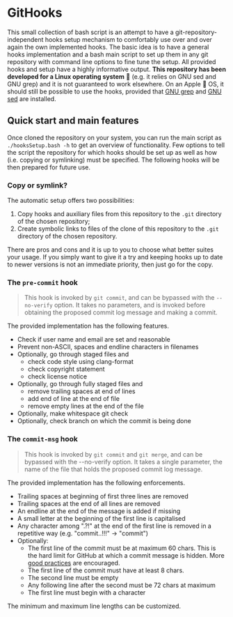 # GitHooks

This small collection of bash script is an attempt to have a git-repository-independent hooks setup mechanism to comfortably use over and over again the own implemented hooks.
The basic idea is to have a general hooks implementation and a bash main script to set up them in any git repository with command line options to fine tune the setup.
All provided hooks and setup have a highly informative output.
**This repository has been developed for a Linux operating system** :penguin: (e.g. it relies on GNU sed and GNU grep) and it is not guaranteed to work elsewhere.
On an Apple :apple: OS, it should still be possible to use the hooks, provided that [GNU grep](https://formulae.brew.sh/formula/grep#default) and [GNU sed](https://formulae.brew.sh/formula/gnu-sed#default) are installed.

## Quick start and main features

Once cloned the repository on your system, you can run the main script as `./hooksSetup.bash -h` to get an overview of functionality.
Few options to tell the script the repository for which hooks should be set up as well as how (i.e. copying or symlinking) must be specified.
The following hooks will be then prepared for future use.

### Copy or symlink?

The automatic setup offers two possibilities:

1. Copy hooks and auxiliary files from this repository to the `.git` directory of the chosen repository;
1. Create symbolic links to files of the clone of this repository to the `.git` directory of the chosen repository.

There are pros and cons and it is up to you to choose what better suites your usage.
If you simply want to give it a try and keeping hooks up to date to newer versions is not an immediate priority, then just go for the copy.

### The `pre-commit` hook

> This hook is invoked by `git commit`, and can be bypassed with the `--no-verify` option. It takes no parameters, and is invoked before obtaining the proposed commit log message and making a commit.

The provided implementation has the following features.

* Check if user name and email are set and reasonable
* Prevent non-ASCII, spaces and endline characters in filenames
* Optionally, go through staged files and
   - check code style using clang-format
   - check copyright statement
   - check license notice
* Optionally, go through fully staged files and
   - remove trailing spaces at end of lines
   - add end of line at the end of file
   - remove empty lines at the end of the file
* Optionally, make whitespace git check
* Optionally, check branch on which the commit is being done

### The `commit-msg` hook

> This hook is invoked by `git commit` and `git merge`, and can be bypassed with the --no-verify option. It takes a single parameter, the name of the file that holds the proposed commit log message.

The provided implementation has the following enforcements.

* Trailing spaces at beginning of first three lines are removed
* Trailing spaces at the end of all lines are removed
* An endline at the end of the message is added if missing
* A small letter at the beginning of the first line is capitalised
* Any character among ".?!" at the end of the first line is removed in a repetitive way (e.g. "commit..!!!" -> "commit")
* Optionally:
  - The first line of the commit must be at maximum 60 chars.
    This is the hard limit for GitHub at which a commit message is hidden.
    More [good practices](https://chris.beams.io/posts/git-commit/) are encouraged.
  - The first line of the commit must have at least 8 chars.
  - The second line must be empty
  - Any following line after the second must be 72 chars at maximum
  - The first line must begin with a character

The minimum and maximum line lengths can be customized.
